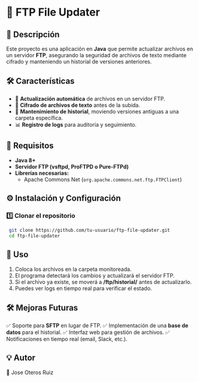 # 📂 FTP File Updater

## 🚀 Descripción
Este proyecto es una aplicación en **Java** que permite actualizar archivos en un servidor **FTP**, asegurando la seguridad de archivos de texto mediante cifrado y manteniendo un historial de versiones anteriores.

## 🛠️ Características
- 🔄 **Actualización automática** de archivos en un servidor FTP.
- 🔐 **Cifrado de archivos de texto** antes de la subida.
- 📜 **Mantenimiento de historial**, moviendo versiones antiguas a una carpeta específica.
- 📊 **Registro de logs** para auditoría y seguimiento.

## 📌 Requisitos
- **Java 8+**
- **Servidor FTP (vsftpd, ProFTPD o Pure-FTPd)**
- **Librerías necesarias:**
  - Apache Commons Net (`org.apache.commons.net.ftp.FTPClient`)

## ⚙️ Instalación y Configuración
### 1️⃣ Clonar el repositorio
```sh
 git clone https://github.com/tu-usuario/ftp-file-updater.git
 cd ftp-file-updater
```

## 📖 Uso
1. Coloca los archivos en la carpeta monitoreada.
2. El programa detectará los cambios y actualizará el servidor FTP.
3. Si el archivo ya existe, se moverá a **/ftp/historial/** antes de actualizarlo.
4. Puedes ver logs en tiempo real para verificar el estado.

## 🛠️ Mejoras Futuras
✅ Soporte para **SFTP** en lugar de FTP.
✅ Implementación de una **base de datos** para el historial.
✅ Interfaz web para gestión de archivos.
✅ Notificaciones en tiempo real (email, Slack, etc.).


## 💡 Autor
👤 Jose Oteros Ruiz  
